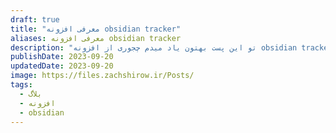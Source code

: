 ```yaml
---
draft: true
title: "معرفی افزونه obsidian tracker"
aliases: معرفی افزونه obsidian tracker
description: "تو این پست بهتون یاد میدم چجوری از افزونه obsidian tracker برای بررسی یادداشت هاتون در قالب گراف یا تقویم استفاده کنید."
publishDate: 2023-09-20
updatedDate: 2023-09-20
image: https://files.zachshirow.ir/Posts/
tags:
  - بلاگ
  - افزونه
  - obsidian
---
```





